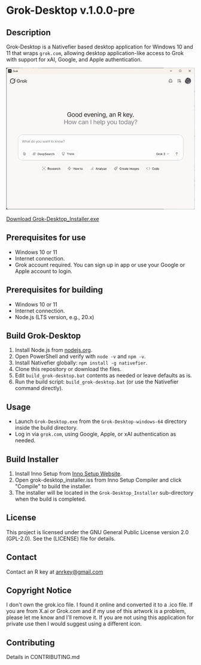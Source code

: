# Grok-Desktop v.1.0.0-pre

## Description
Grok-Desktop is a Nativefier based desktop application for Windows 10 and 11 that wraps `grok.com`, allowing desktop application-like access to Grok with support for xAI, Google, and Apple authentication.

![Screenshot](screenshot.jpg)

[Download Grok-Desktop_Installer.exe](https://github.com/AnRkey/Grok-Desktop/releases/download/v1.0.0-pre/Grok-Desktop_Installer.exe)

## Prerequisites for use
- Windows 10 or 11
- Internet connection.
- Grok account required. You can sign up in app or use your Google or Apple account to login.

## Prerequisites for building
- Windows 10 or 11
- Internet connection.
- Node.js (LTS version, e.g., 20.x)

## Build Grok-Desktop
1. Install Node.js from [nodejs.org](https://nodejs.org/).
2. Open PowerShell and verify with `node -v` and `npm -v`.
3. Install Nativefier globally: `npm install -g nativefier`.
4. Clone this repository or download the files.
5. Edit `build_grok-desktop.bat` contents as needed or leave defaults as is.
6. Run the build script: `build_grok-desktop.bat` (or use the Nativefier command directly).

## Usage
- Launch `Grok-Desktop.exe` from the `Grok-Desktop-windows-64` directory inside the build directory.
- Log in via `grok.com`, using Google, Apple, or xAI authentication as needed.

## Build Installer
1. Install Inno Setup from [Inno Setup Website](https://www.jrsoftware.org/isdl.php).
2. Open grok-desktop_installer.iss from Inno Setup Compiler and click "Compile" to build the installer.
3. The installer will be located in the `Grok-Desktop_Installer` sub-directory when the build is completed.

## License
This project is licensed under the GNU General Public License version 2.0 (GPL-2.0). See the (LICENSE) file for details.

## Contact
Contact an R key at anrkey@gmail.com

## Copyright Notice
I don't own the grok.ico file. I found it online and converted it to a .ico file.
If you are from X.ai or Grok.com and if my use of this artwork is a problem, please let me know and I'll remove it. If you are not using this application for private use then I would suggest using a different icon.

## Contributing
Details in CONTRIBUTING.md
